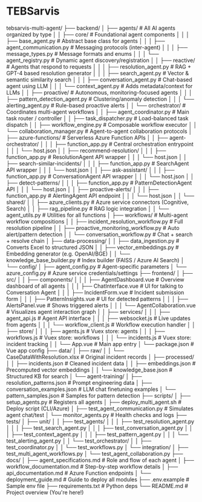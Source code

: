 # TEBSarvis

tebsarvis-multi-agent/
├── backend/
│   ├── agents/                                # All AI agents organized by type
│   │   ├── core/                              # Foundational agent components
│   │   │   ├── base_agent.py                  # Abstract base class for agents
│   │   │   ├── agent_communication.py         # Messaging protocols (inter-agent)
│   │   │   ├── message_types.py               # Message formats and enums
│   │   │   └── agent_registry.py              # Dynamic agent discovery/registration
│   │   ├── reactive/                          # Agents that respond to requests
│   │   │   ├── resolution_agent.py            # RAG + GPT-4 based resolution generator
│   │   │   ├── search_agent.py                # Vector & semantic similarity search
│   │   │   ├── conversation_agent.py          # Chat-based agent using LLM
│   │   │   └── context_agent.py               # Adds metadata/context for LLMs
│   │   ├── proactive/                         # Autonomous, monitoring-focused agents
│   │   │   ├── pattern_detection_agent.py     # Clustering/anomaly detection
│   │   │   └── alerting_agent.py              # Rule-based proactive alerts
│   │   └── orchestrator/                      # Coordinates multi-agent workflows
│   │       ├── agent_coordinator.py           # Main task router / controller
│   │       ├── task_dispatcher.py             # Load-balanced task dispatch
│   │       ├── workflow_engine.py             # Composable workflow executor
│   │       └── collaboration_manager.py       # Agent-to-agent collaboration protocols
│   ├── azure-functions/                       # Serverless Azure Function APIs
│   │   ├── agent-orchestrator/
│   │   │   ├── function_app.py                # Central orchestration entrypoint
│   │   │   └── host.json
│   │   ├── recommend-resolution/
│   │   │   ├── function_app.py                # ResolutionAgent API wrapper
│   │   │   └── host.json
│   │   ├── search-similar-incidents/
│   │   │   ├── function_app.py                # SearchAgent API wrapper
│   │   │   └── host.json
│   │   ├── ask-assistant/
│   │   │   ├── function_app.py                # ConversationAgent API wrapper
│   │   │   └── host.json
│   │   ├── detect-patterns/
│   │   │   ├── function_app.py                # PatternDetectionAgent API
│   │   │   └── host.json
│   │   ├── proactive-alerts/
│   │   │   ├── function_app.py                # AlertingAgent API endpoint
│   │   │   └── host.json
│   │   └── shared/
│   │       ├── azure_clients.py               # Azure service connectors (Cognitive, Search)
│   │       ├── rag_pipeline.py                # RAG logic integration
│   │       └── agent_utils.py                 # Utilities for all functions
│   ├── workflows/                             # Multi-agent workflow compositions
│   │   ├── incident_resolution_workflow.py    # Full resolution pipeline
│   │   ├── proactive_monitoring_workflow.py   # Auto alert/pattern detection
│   │   └── conversation_workflow.py           # Chat + search + resolve chain
│   ├── data-processing/
│   │   ├── data_ingestion.py                  # Converts Excel to structured JSON
│   │   ├── vector_embeddings.py               # Embedding generator (e.g. OpenAI/BGE)
│   │   └── knowledge_base_builder.py          # Index builder (FAISS / Azure AI Search)
│   └── config/
│       ├── agent_config.py                    # Agent-specific parameters
│       └── azure_config.py                    # Azure service credentials/settings
├── frontend/
│   ├── src/
│   │   ├── components/
│   │   │   ├── AgentDashboard.vue             # Overview dashboard of all agents
│   │   │   ├── ChatInterface.vue              # UI for talking to Conversation Agent
│   │   │   ├── IncidentForm.vue               # Incident submission form
│   │   │   ├── PatternInsights.vue            # UI for detected patterns
│   │   │   ├── AlertsPanel.vue                # Shows triggered alerts
│   │   │   └── AgentCollaboration.vue         # Visualizes agent interaction graph
│   │   ├── services/
│   │   │   ├── agent_api.js                   # Agent API interface
│   │   │   ├── websocket.js                   # Live updates from agents
│   │   │   └── workflow_client.js             # Workflow execution handler
│   │   ├── store/
│   │   │   ├── agents.js                      # Vuex store: agents
│   │   │   ├── workflows.js                   # Vuex store: workflows
│   │   │   └── incidents.js                   # Vuex store: incident tracking
│   │   └── App.vue                            # Main app entry
│   └── package.json                           # Vue app config
├── data/
│   ├── raw/
│   │   └── CaseDataWithResolution.xlsx        # Original incident records
│   ├── processed/
│   │   ├── incidents.json                     # Cleaned incident data
│   │   ├── embeddings.json                    # Precomputed vector embeddings
│   │   └── knowledge_base.json                # Structured KB for search
│   └── agent-training/
│       ├── resolution_patterns.json           # Prompt engineering data
│       ├── conversation_examples.json         # LLM chat finetuning examples
│       └── pattern_samples.json               # Samples for pattern detection
├── scripts/
│   ├── setup_agents.py                        # Registers all agents
│   ├── deploy_multi_agent.sh                  # Deploy script (CLI/Azure)
│   ├── test_agent_communication.py            # Simulates agent chat/test
│   └── monitor_agents.py                      # Health checks and logs
├── tests/
│   ├── unit/
│   │   ├── test_agents/
│   │   │   ├── test_resolution_agent.py
│   │   │   ├── test_search_agent.py
│   │   │   ├── test_conversation_agent.py
│   │   │   ├── test_context_agent.py
│   │   │   ├── test_pattern_agent.py
│   │   │   └── test_alerting_agent.py
│   │   └── test_orchestrator/
│   │       ├── test_coordinator.py
│   │       └── test_workflows.py
│   └── integration/
│       ├── test_multi_agent_workflows.py
│       └── test_agent_collaboration.py
├── docs/
│   ├── agent_specifications.md                # Role and flow of each agent
│   ├── workflow_documentation.md             # Step-by-step workflow details
│   ├── api_documentation.md                  # Azure Function endpoints
│   └── deployment_guide.md                   # Guide to deploy all modules
├── .env.example                               # Sample env file
├── requirements.txt                           # Python deps
└── README.md                                  # Project overview (You're here!)
